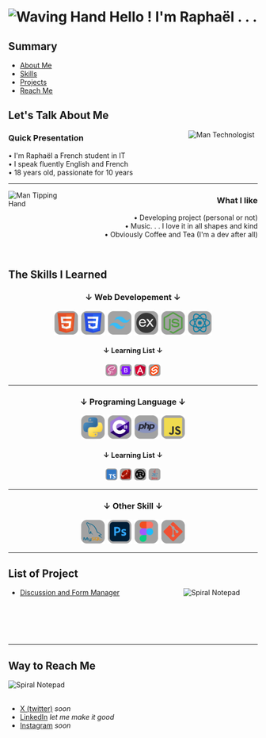 <h1><img src="https://raw.githubusercontent.com/Tarikul-Islam-Anik/Animated-Fluent-Emojis/master/Emojis/Hand%20gestures/Waving%20Hand.png" alt="Waving Hand" width="30" /> Hello ! I'm Raphaël . . .</h1>

## Summary

- [About Me](#lets-talk-about-me)
- [Skills](#the-skills-i-learned)
- [Projects](#list-of-project)
- [Reach Me](#way-to-reach-me)

## Let's Talk About Me

<img src="https://raw.githubusercontent.com/Tarikul-Islam-Anik/Animated-Fluent-Emojis/master/Emojis/People/Man%20Technologist.png" alt="Man Technologist" width="140" align='right' />

### Quick Presentation

<p>     • I'm Raphaël a French student in IT 
<br/>   • I speak fluently English and French 
<br/>   • 18 years old, passionate for 10 years
</p>

--- 

<img src="https://raw.githubusercontent.com/Tarikul-Islam-Anik/Animated-Fluent-Emojis/master/Emojis/People/Man%20Tipping%20Hand.png" alt="Man Tipping Hand" width="130" align='left'/>

<div align='right'>

### What I like 

<p>     • Developing project (personal or not)
<br/>   • Music. . . I love it in all shapes and kind
<br/>   • Obviously Coffee and Tea (I'm a dev after all)
</p>

</div>

<br/>

## The Skills I Learned 

<h3 align='center'>↓ Web Developement ↓</h3>
<div align='center'>
    <img src="./resources/html.svg" height='50'>
    <img src="./resources/css.svg" height='50'>
    <img src="./resources/tailwind.svg" height='50'>
    <img src="./resources/expressjs.svg" height='50'>
    <img src="./resources/nodejs.svg" height='50'>
    <img src="./resources/react.svg" height='50'>
</div>
<h4 align='center'>↓ Learning List ↓</h4>
<div align='center'>
    <img src="./resources/sass.svg" height='25'>
    <img src="./resources/bootstrap.svg" height='25'>
    <img src="./resources/angular.svg" height='25'>
    <img src="./resources/svelt.svg" height='25'>
</div>

--- 

<h3 align='center'>↓ Programing Language ↓</h3>
<div align='center'>
    <img src="./resources/python.svg" height='50'>
    <img src="./resources/csharp.svg" height='50'>
    <img src="./resources/php.svg" height='50'>
    <img src="./resources/js.svg" height='50'>
</div>
<h4 align='center'>↓ Learning List ↓</h4>
<div align='center'>
    <img src="./resources/ts.svg" height='25'>
    <img src="./resources/ruby.svg" height='25'>
    <img src="./resources/rust.svg" height='25'>
    <img src="./resources/java.svg" height='25'>
</div>

--- 

<h3 align='center'>↓ Other Skill ↓</h3>
<div align='center'>
    <img src="./resources/mysql.svg" height='50'>
    <img src="./resources/ps.svg" height='50'>
    <img src="./resources/figma.svg" height='50'>
    <img src="./resources/git.svg" height='50'>
</div>

---

## List of Project

<img src="https://raw.githubusercontent.com/Tarikul-Islam-Anik/Animated-Fluent-Emojis/master/Emojis/Objects/Spiral%20Notepad.png" alt="Spiral Notepad" width="150" align='right' />

- [Discussion and Form Manager](https://github.com/raphael-tlm/atpc_Service.git)

<br>
<br>
<!-- Temporary  -->
<br>
<br>

--- 
## Way to Reach Me

<img src="https://raw.githubusercontent.com/Tarikul-Islam-Anik/Animated-Fluent-Emojis/master/Emojis/Smilies/Zzz.png" alt="Spiral Notepad" width="150" align='left' />

<br>
<br>

- [X (twitter)]() *soon*
- [LinkedIn]() *let me make it good*
- [Instagram]() *soon*
